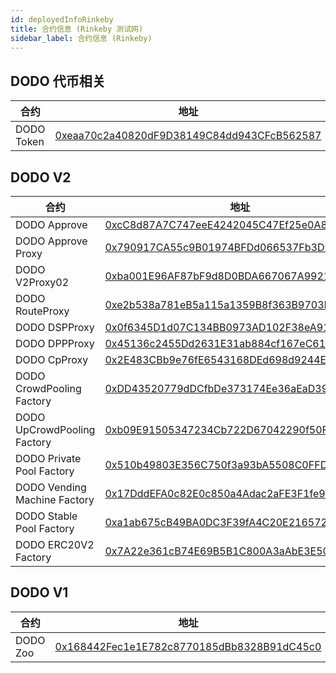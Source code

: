 ```yaml
---
id: deployedInfoRinkeby
title: 合约信息 (Rinkeby 测试网) 
sidebar_label: 合约信息 (Rinkeby) 
---
```


## DODO 代币相关

| 合约                         | 地址                                                                                                              |
| -------------------------   | -------------------------------------------------------------------------------------------------------------------- |
| DODO Token                  | [0xeaa70c2a40820dF9D38149C84dd943CFcB562587](https://rinkeby.etherscan.io/address/0xeaa70c2a40820dF9D38149C84dd943CFcB562587) |

## DODO V2

| 合约                         | 地址                                                                                                              |
| ------------------------------ | --------------------------------------------------------------------------------------------------------------------- |
| DODO Approve                   | [0xcC8d87A7C747eeE4242045C47Ef25e0A81D56ae3](https://rinkeby.etherscan.io/address/0xcC8d87A7C747eeE4242045C47Ef25e0A81D56ae3) |
| DODO Approve Proxy             | [0x790917CA55c9B01974BFDd066537Fb3DF42Bb0E3](https://rinkeby.etherscan.io/address/0x790917CA55c9B01974BFDd066537Fb3DF42Bb0E3) |
| DODO V2Proxy02                 | [0xba001E96AF87bF9d8D0BDA667067A9921FE6d294](https://rinkeby.etherscan.io/address/0xba001E96AF87bF9d8D0BDA667067A9921FE6d294) |
| DODO RouteProxy                | [0xe2b538a781eB5a115a1359B8f363B9703Fd19dE6](https://rinkeby.etherscan.io/address/0xe2b538a781eB5a115a1359B8f363B9703Fd19dE6) |
| DODO DSPProxy                  | [0x0f6345D1d07C134BB0973AD102F38eA9195F6f78](https://rinkeby.etherscan.io/address/0x0f6345D1d07C134BB0973AD102F38eA9195F6f78) |
| DODO DPPProxy                  | [0x45136c2455Dd2631E31ab884cf167eC618CCf39a](https://rinkeby.etherscan.io/address/0x45136c2455Dd2631E31ab884cf167eC618CCf39a) |
| DODO CpProxy                   | [0x2E483CBb9e76fE6543168DEd698d9244EE1ED8Dd](https://rinkeby.etherscan.io/address/0x2E483CBb9e76fE6543168DEd698d9244EE1ED8Dd) |
| DODO CrowdPooling Factory      | [0xDD43520779dDCfbDe373174Ee36aEaD39771cD4f](https://rinkeby.etherscan.io/address/0xDD43520779dDCfbDe373174Ee36aEaD39771cD4f) |
| DODO UpCrowdPooling Factory    | [0xb09E91505347234Cb722D67042290f50F1C13749](https://rinkeby.etherscan.io/address/0xb09E91505347234Cb722D67042290f50F1C13749) |
| DODO Private Pool Factory      | [0x510b49803E356C750f3a93bA5508C0FFD9f71bDD](https://rinkeby.etherscan.io/address/0x510b49803E356C750f3a93bA5508C0FFD9f71bDD) |
| DODO Vending Machine Factory   | [0x17DddEFA0c82E0c850a4Adac2aFE3F1fe977A242](https://rinkeby.etherscan.io/address/0x17DddEFA0c82E0c850a4Adac2aFE3F1fe977A242) |
| DODO Stable Pool Factory       | [0xa1ab675cB49BA0DC3F39fA4C20E216572A8dD3c8](https://rinkeby.etherscan.io/address/0xa1ab675cB49BA0DC3F39fA4C20E216572A8dD3c8) |
| DODO ERC20V2 Factory           | [0x7A22e361cB74E69B5B1C800A3aAbE3E50e84F4F6](https://rinkeby.etherscan.io/address/0x7A22e361cB74E69B5B1C800A3aAbE3E50e84F4F6) |


## DODO V1

| 合约                         | 地址                                                                                                              |
| ------------------------------ | --------------------------------------------------------------------------------------------------------------------  |
| DODO Zoo                       | [0x168442Fec1e1E782c8770185dBb8328B91dC45c0](https://rinkeby.etherscan.io/address/0x168442Fec1e1E782c8770185dBb8328B91dC45c0) |

